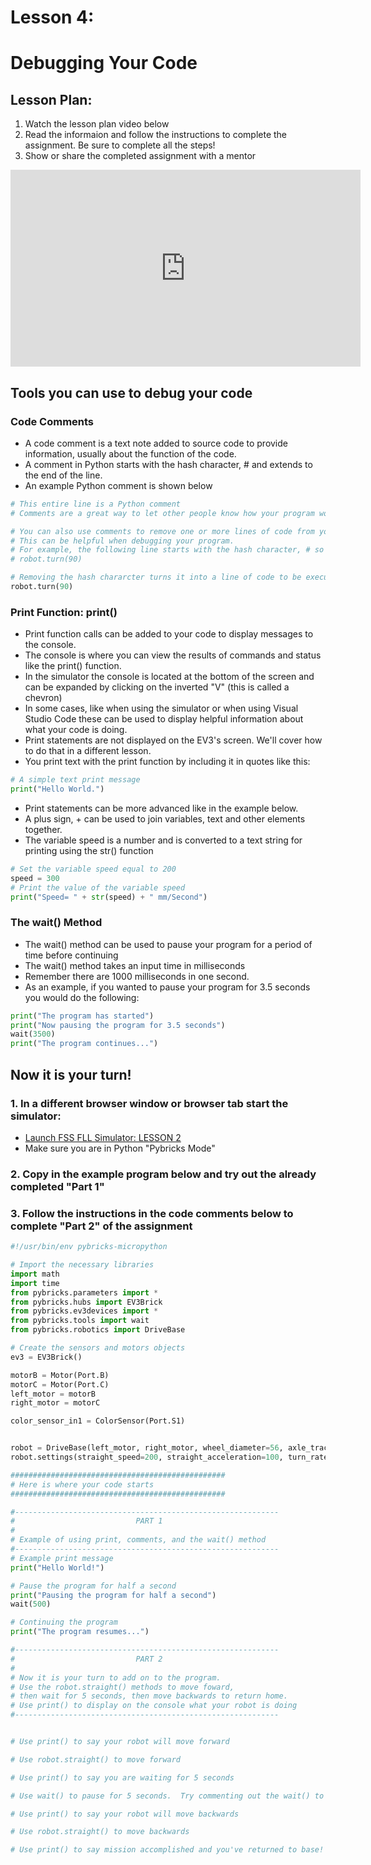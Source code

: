 # Lesson 4:
# Debugging Your Code

## Lesson Plan:
1. Watch the lesson plan video below
2. Read the informaion and follow the instructions to complete the assignment.  Be sure to complete all the steps!
3. Show or share the completed assignment with a mentor

<p align="center">
<iframe width="560" height="315" src="https://www.youtube.com/embed/d_q8OJwLrRU" title="YouTube video player" frameborder="0" allow="accelerometer; autoplay; clipboard-write; encrypted-media; gyroscope; picture-in-picture" allowfullscreen></iframe>
</p>

## Tools you can use to debug your code

### Code Comments
  * A code comment is a text note added to source code to provide information, usually about the function of the code.
  * A comment in Python starts with the hash character, # and extends to the end of the line.
  * An example Python comment is shown below

```python
# This entire line is a Python comment
# Comments are a great way to let other people know how your program works

# You can also use comments to remove one or more lines of code from you program.
# This can be helpful when debugging your program.
# For example, the following line starts with the hash character, # so it is a comment:
# robot.turn(90)

# Removing the hash chararcter turns it into a line of code to be executed:
robot.turn(90)
```

### Print Function: print()
  * Print function calls can be added to your code to display messages to the console.
  * The console is where you can view the results of commands and status like the print() function.
  * In the simulator the console is located at the bottom of the screen and can be expanded by clicking on the inverted "V" (this is called a chevron)
  * In some cases, like when using the simulator or when using Visual Studio Code these can be used to display helpful information about what your code is doing.
  * Print statements are not displayed on the EV3's screen.  We'll cover how to do that in a different lesson.
  * You print text with the print function by including it in quotes like this:
```python
# A simple text print message
print("Hello World.")
```
  * Print statements can be more advanced like in the example below.
  * A plus sign, + can be used to join variables, text and other elements together.
  * The variable speed is a number and is converted to a text string for printing using the str() function
```python
# Set the variable speed equal to 200
speed = 300
# Print the value of the variable speed
print("Speed= " + str(speed) + " mm/Second")
```

### The wait() Method
  * The wait() method can be used to pause your program for a period of time before continuing
  * The wait() method takes an input time in milliseconds
  * Remember there are 1000 milliseconds in one second.
  * As an example, if you wanted to pause your program for 3.5 seconds you would do the following:
 ```python
 print("The program has started")
 print("Now pausing the program for 3.5 seconds")
 wait(3500)
 print("The program continues...")
 ```

## Now it is your turn!

### 1. In a different browser window or browser tab start the simulator: 

  * [Launch FSS FLL Simulator: LESSON 2](https://fssfll.github.io/gears/public/index.html?worldJSON=https%3A%2F%2Ffssfll.github.io%2Ffssfll%2Flessons%2Flesson1%2Flesson1.json)
  * Make sure you are in Python "Pybricks Mode"

### 2. Copy in the example program below and try out the already completed "Part 1"

### 3. Follow the instructions in the code comments below to complete "Part 2" of the assignment

```python
#!/usr/bin/env pybricks-micropython

# Import the necessary libraries
import math
import time
from pybricks.parameters import *
from pybricks.hubs import EV3Brick
from pybricks.ev3devices import *
from pybricks.tools import wait
from pybricks.robotics import DriveBase

# Create the sensors and motors objects
ev3 = EV3Brick()

motorB = Motor(Port.B)
motorC = Motor(Port.C)
left_motor = motorB
right_motor = motorC

color_sensor_in1 = ColorSensor(Port.S1)


robot = DriveBase(left_motor, right_motor, wheel_diameter=56, axle_track=89)
robot.settings(straight_speed=200, straight_acceleration=100, turn_rate=100, turn_acceleration=100)

################################################
# Here is where your code starts
################################################

#-----------------------------------------------------------
#                           PART 1
#
# Example of using print, comments, and the wait() method
#-----------------------------------------------------------
# Example print message
print("Hello World!")

# Pause the program for half a second
print("Pausing the program for half a second")
wait(500)

# Continuing the program
print("The program resumes...")

#-----------------------------------------------------------
#                           PART 2
#
# Now it is your turn to add on to the program.
# Use the robot.straight() methods to move foward,
# then wait for 5 seconds, then move backwards to return home.
# Use print() to display on the console what your robot is doing
#-----------------------------------------------------------


# Use print() to say your robot will move forward

# Use robot.straight() to move forward

# Use print() to say you are waiting for 5 seconds

# Use wait() to pause for 5 seconds.  Try commenting out the wait() to remove the pause.

# Use print() to say your robot will move backwards

# Use robot.straight() to move backwards

# Use print() to say mission accomplished and you've returned to base!


```


